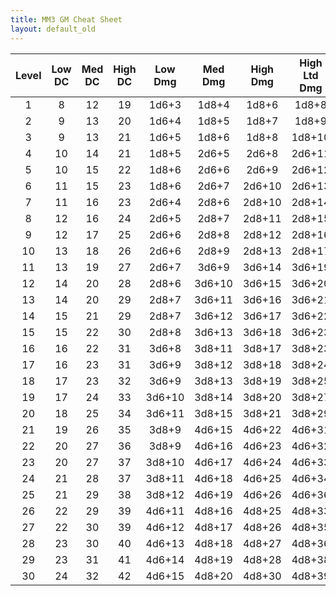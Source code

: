 ```yaml
---
title: MM3 GM Cheat Sheet
layout: default_old
---
```


| Level | Low DC | Med DC | High DC | Low Dmg | Med Dmg | High Dmg | High Ltd Dmg | Minion Dmg | Avg AC | Avg Def | Low HP | Med HP | High HP | Atk vs AC | Atk vs Def |
|:-----:|:------:|:------:|:-------:|:-------:|:-------:|:--------:|:------------:|:----------:|:------:|:-------:|:------:|:------:|:-------:|:---------:|:----------:|
|   1   |   8    |   12   |   19    |  1d6+3  |  1d8+4  |  1d8+6   |    1d8+8     |     5      |   16   |   14    |   24   |   30   |   35    |     6     |     4      |
|   2   |   9    |   13   |   20    |  1d6+4  |  1d8+5  |  1d8+7   |    1d8+9     |     5      |   17   |   15    |   30   |   38   |   48    |     7     |     5      |
|   3   |   9    |   13   |   21    |  1d6+5  |  1d8+6  |  1d8+8   |    1d8+10    |     6      |   18   |   16    |   36   |   46   |   58    |     8     |     6      |
|   4   |   10   |   14   |   21    |  1d8+5  |  2d6+5  |  2d6+8   |    2d6+11    |     6      |   19   |   17    |   42   |   54   |   68    |     9     |     7      |
|   5   |   10   |   15   |   22    |  1d8+6  |  2d6+6  |  2d6+9   |    2d6+12    |     7      |   20   |   18    |   48   |   62   |   78    |    10     |     8      |
|   6   |   11   |   15   |   23    |  1d8+6  |  2d6+7  |  2d6+10  |    2d6+13    |     7      |   21   |   19    |   54   |   70   |   88    |    11     |     9      |
|   7   |   11   |   16   |   23    |  2d6+4  |  2d8+6  |  2d8+10  |    2d8+14    |     8      |   22   |   20    |   60   |   78   |   98    |    12     |     10     |
|   8   |   12   |   16   |   24    |  2d6+5  |  2d8+7  |  2d8+11  |    2d8+15    |     8      |   23   |   21    |   66   |   86   |   109   |    13     |     11     |
|   9   |   12   |   17   |   25    |  2d6+6  |  2d8+8  |  2d8+12  |    2d8+16    |     9      |   24   |   22    |   72   |   94   |   119   |    14     |     12     |
|  10   |   13   |   18   |   26    |  2d6+6  |  2d8+9  |  2d8+13  |    2d8+17    |     9      |   25   |   23    |   78   |  102   |   129   |    15     |     13     |
|  11   |   13   |   19   |   27    |  2d6+7  |  3d6+9  |  3d6+14  |    3d6+19    |     10     |   26   |   24    |   85   |  112   |   140   |    16     |     14     |
|  12   |   14   |   20   |   28    |  2d8+6  | 3d6+10  |  3d6+15  |    3d6+20    |     10     |   27   |   25    |   91   |  120   |   150   |    17     |     15     |
|  13   |   14   |   20   |   29    |  2d8+7  | 3d6+11  |  3d6+16  |    3d6+21    |     11     |   28   |   26    |   97   |  128   |   160   |    18     |     16     |
|  14   |   15   |   21   |   29    |  2d8+7  | 3d6+12  |  3d6+17  |    3d6+22    |     11     |   29   |   27    |  103   |  136   |   170   |    19     |     17     |
|  15   |   15   |   22   |   30    |  2d8+8  | 3d6+13  |  3d6+18  |    3d6+23    |     12     |   30   |   28    |  109   |  144   |   180   |    20     |     18     |
|  16   |   16   |   22   |   31    |  3d6+8  | 3d8+11  |  3d8+17  |    3d8+23    |     12     |   31   |   29    |  115   |  152   |   190   |    21     |     19     |
|  17   |   16   |   23   |   31    |  3d6+9  | 3d8+12  |  3d8+18  |    3d8+24    |     13     |   32   |   30    |  121   |  160   |   200   |    22     |     20     |
|  18   |   17   |   23   |   32    |  3d6+9  | 3d8+13  |  3d8+19  |    3d8+25    |     13     |   33   |   31    |  127   |  168   |   210   |    23     |     21     |
|  19   |   17   |   24   |   33    | 3d6+10  | 3d8+14  |  3d8+20  |    3d8+27    |     14     |   34   |   32    |  133   |  176   |   220   |    24     |     22     |
|  20   |   18   |   25   |   34    | 3d6+11  | 3d8+15  |  3d8+21  |    3d8+29    |     14     |   35   |   33    |  139   |  184   |   230   |    25     |     23     |
|  21   |   19   |   26   |   35    |  3d8+9  | 4d6+15  |  4d6+22  |    4d6+31    |     15     |   36   |   34    |  145   |  192   |   240   |    26     |     24     |
|  22   |   20   |   27   |   36    |  3d8+9  | 4d6+16  |  4d6+23  |    4d6+32    |     15     |   37   |   35    |  151   |  200   |   250   |    27     |     25     |
|  23   |   20   |   27   |   37    | 3d8+10  | 4d6+17  |  4d6+24  |    4d6+33    |     16     |   38   |   36    |  157   |  208   |   260   |    28     |     26     |
|  24   |   21   |   28   |   37    | 3d8+11  | 4d6+18  |  4d6+25  |    4d6+34    |     16     |   39   |   37    |  163   |  216   |   270   |    29     |     27     |
|  25   |   21   |   29   |   38    | 3d8+12  | 4d6+19  |  4d6+26  |    4d6+36    |     17     |   40   |   38    |  169   |  224   |   280   |    30     |     28     |
|  26   |   22   |   29   |   39    | 4d6+11  | 4d8+16  |  4d8+25  |    4d8+33    |     17     |   41   |   39    |  175   |  232   |   290   |    31     |     29     |
|  27   |   22   |   30   |   39    | 4d6+12  | 4d8+17  |  4d8+26  |    4d8+35    |     18     |   42   |   40    |  181   |  240   |   300   |    32     |     30     |
|  28   |   23   |   30   |   40    | 4d6+13  | 4d8+18  |  4d8+27  |    4d8+36    |     18     |   43   |   41    |  187   |  248   |   310   |    33     |     31     |
|  29   |   23   |   31   |   41    | 4d6+14  | 4d8+19  |  4d8+28  |    4d8+38    |     19     |   44   |   42    |  193   |  256   |   320   |    34     |     32     |
|  30   |   24   |   32   |   42    | 4d6+15  | 4d8+20  |  4d8+30  |    4d8+39    |     19     |   45   |   43    |  199   |  264   |   330   |    35     |     33     |
